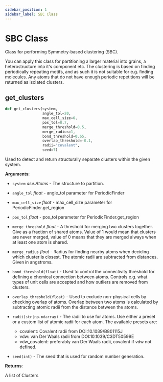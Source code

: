```yaml
---
sidebar_position: 1
sidebar_label: SBC Class
---
```

# SBC Class

Class for performing Symmetry-based clustering (SBC).

You can apply this class for partitioning a larger material into grains, a
heterostructure into it's component etc. The clustering is based on finding
periodically repeating motifs, and as such it is not suitable for e.g.
finding molecules. Any atoms that do not have enough periodic repetitions
will be returned as isolated clusters.

## get\_clusters

```python
def get_clusters(system,
                 angle_tol=20,
                 max_cell_size=6,
                 pos_tol=0.7,
                 merge_threshold=0.5,
                 merge_radius=1,
                 bond_threshold=0.65,
                 overlap_threshold=-0.1,
                 radii="covalent",
                 seed=7)
```

Used to detect and return structurally separate clusters within the
given system.

**Arguments**:

- `system` _ase.Atoms_ - The structure to partition.
- `angle_tol` _float_ - angle_tol parameter for PeriodicFinder
- `max_cell_size` _float_ - max_cell_size parameter for PeriodicFinder.get_region
- `pos_tol` _float_ - pos_tol parameter for PeriodicFinder.get_region
- `merge_threshold` _float_ - A threshold for merging two clusters
  together. Give as a fraction of shared atoms. Value of 1 would
  mean that clusters are never merged, value of 0 means that they
  are merged always when at least one atom is shared.
- `merge_radius` _float_ - Radius for finding nearby atoms when deciding
  which cluster is closest. The atomic radii are subtracted from
  distances. Given in angstroms.
- `bond_threshold(float)` - Used to control the connectivity threshold
  for defining a chemical connection between atoms. Controls e.g.
  what types of unit cells are accepted and how outliers are
  removed from clusters.
- `overlap_threshold(float)` - Used to exclude non-physical cells by
  checking overlap of atoms. Overlap between two atoms is
  calculated by subtracting atomic radii from the distance between
  the atoms.
- `radii(str|np.ndarray)` - The radii to use for atoms. Use either a preset
  or a custom list of atomic radii for each atom. The available presets are:
  
  - covalent: Covalent radii from DOI:10.1039/B801115J
  - vdw: van Der Waals radii from DOI:10.1039/C3DT50599E
  - vdw_covalent: preferably van Der Waals radii, covalent if vdw
  not defined.
- `seed(int)` - The seed that is used for random number generation.
  

**Returns**:

  A list of Clusters.
